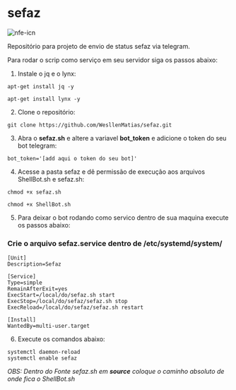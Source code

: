 # sefaz

![nfe-icn](https://user-images.githubusercontent.com/46201054/56322970-d7553e80-6140-11e9-8c80-50ed7f5fc6ff.png)



Repositório para projeto de envio de status sefaz via telegram.

Para rodar o scrip como serviço em seu servidor siga os passos abaixo:

1.  Instale o jq e o lynx:
```
apt-get install jq -y

apt-get install lynx -y
```
2. Clone o repositório:
```
git clone https://github.com/WesllenMatias/sefaz.git
```
3. Abra o **sefaz.sh** e altere a variavel **bot_token** e adicione o token do seu bot telegram:
```
bot_token='[add aqui o token do seu bot]'
```
4. Acesse a pasta sefaz e dê permissão de execução aos arquivos ShellBot.sh e sefaz.sh:
```
chmod +x sefaz.sh

chmod +x ShellBot.sh
```
5. Para deixar o bot rodando como servico dentro de sua maquina execute os passos abaixo:

### Crie o arquivo sefaz.service dentro de /etc/systemd/system/

```
[Unit]
Description=Sefaz

[Service]
Type=simple
RemainAfterExit=yes
ExecStart=/local/do/sefaz.sh start
ExecStop=/local/do/sefaz/sefaz.sh stop
ExecReload=/local/do/sefaz/sefaz.sh restart

[Install]
WantedBy=multi-user.target
```
6. Execute os comandos abaixo:

```
systemctl daemon-reload
systemctl enable sefaz

```

_OBS: Dentro do Fonte sefaz.sh em **source** coloque o caminho absoluto de onde fica o ShellBot.sh_
